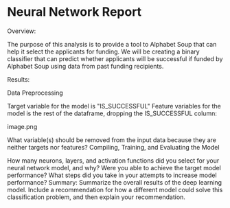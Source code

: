 # Neural Network Report

Overview: 

The purpose of this analysis is to provide a tool to Alphabet Soup that can help it select the applicants for funding. We will be creating a binary classifier that can predict whether applicants will be successful if funded by Alphabet Soup using data from past funding recipients. 

Results:

Data Preprocessing

Target variable for the model is "IS_SUCCESSFUL"
Feature variables for the model is the rest of the dataframe, dropping the IS_SUCCESSFUL column:

image.png

What variable(s) should be removed from the input data because they are neither targets nor features?
Compiling, Training, and Evaluating the Model

How many neurons, layers, and activation functions did you select for your neural network model, and why?
Were you able to achieve the target model performance?
What steps did you take in your attempts to increase model performance?
Summary: Summarize the overall results of the deep learning model. Include a recommendation for how a different model could solve this classification problem, and then explain your recommendation.

